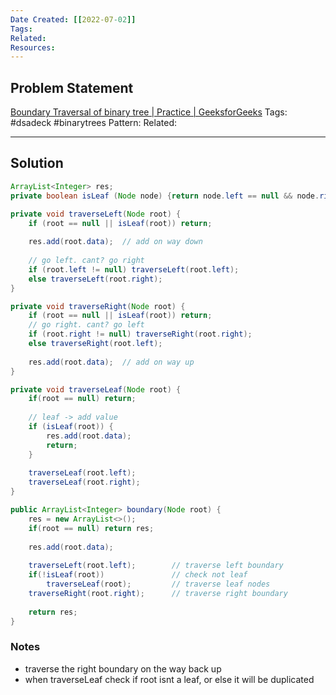```yaml
---
Date Created: [[2022-07-02]]
Tags: 
Related: 
Resources: 
---
```


## Problem Statement
[Boundary Traversal of binary tree | Practice | GeeksforGeeks](https://practice.geeksforgeeks.org/problems/boundary-traversal-of-binary-tree/1)
Tags:  #dsadeck  #binarytrees 
Pattern: 
Related: 

---

## Solution
``` java
ArrayList<Integer> res;
private boolean isLeaf (Node node) {return node.left == null && node.right == null;}

private void traverseLeft(Node root) {
	if (root == null || isLeaf(root)) return;
	
	res.add(root.data);  // add on way down
	
	// go left. cant? go right
	if (root.left != null) traverseLeft(root.left);
	else traverseLeft(root.right);
}

private void traverseRight(Node root) {
	if (root == null || isLeaf(root)) return;
	// go right. cant? go left
	if (root.right != null) traverseRight(root.right);
	else traverseRight(root.left);
	
	res.add(root.data);  // add on way up
}

private void traverseLeaf(Node root) {
	if(root == null) return;
	
	// leaf -> add value
	if (isLeaf(root)) {
		res.add(root.data);
		return;
	}
	
	traverseLeaf(root.left);
	traverseLeaf(root.right);
}

public ArrayList<Integer> boundary(Node root) {
	res = new ArrayList<>();
	if(root == null) return res;
	
	res.add(root.data);
	
	traverseLeft(root.left);        // traverse left boundary
	if(!isLeaf(root))               // check not leaf
		traverseLeaf(root);         // traverse leaf nodes
	traverseRight(root.right);      // traverse right boundary
	
	return res;
}

```

### Notes
- traverse the right boundary on the way back up
- when traverseLeaf check if root isnt a leaf, or else it will be duplicated


